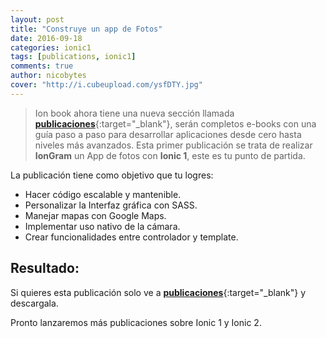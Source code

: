 ```yaml
---
layout: post
title: "Construye un app de Fotos"
date: 2016-09-18
categories: ionic1
tags: [publications, ionic1]
comments: true
author: nicobytes
cover: "http://i.cubeupload.com/ysfDTY.jpg"
---
```


> Ion book ahora tiene una nueva sección llamada [**publicaciones**]({{site.urlblog}}/publications/){:target="_blank"}, serán completos e-books con una guía paso a paso para desarrollar aplicaciones desde cero hasta niveles más avanzados. Esta primer publicación se trata de realizar **IonGram** un App de fotos con **Ionic 1**, este es tu punto de partida.

<amp-img width="1200" height="630" layout="responsive" src="http://i.cubeupload.com/ysfDTY.jpg"></amp-img>

La publicación tiene como objetivo que tu logres:

- Hacer código escalable y mantenible.
- Personalizar la Interfaz gráfica con SASS.	
- Manejar mapas con Google Maps.
- Implementar  uso nativo de la cámara.
- Crear funcionalidades entre controlador y template.

## Resultado:

<amp-img width="950" height="1700" layout="responsive" src="http://i.cubeupload.com/TVFYlc.png"></amp-img>

Si quieres esta publicación solo ve a [**publicaciones**]({{site.urlblog}}/publications/){:target="_blank"} y descargala.

Pronto lanzaremos más publicaciones sobre Ionic 1 y Ionic 2.